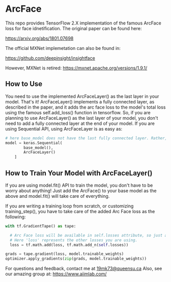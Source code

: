 # ArcFace
This repo provides TensorFlow 2.X implementation of the famous ArcFace loss for face idnetification. The original paper can be found here:

https://arxiv.org/abs/1801.07698

The official MXNet implemetation can also be found in: 

https://github.com/deepinsight/insightface

However, MXNet is retired: 
https://mxnet.apache.org/versions/1.9.1/


## How to Use
You need to use the implemented ArcFaceLayer() as the last layer in your model. That's it! 
ArcFaceLayer() implements a fully connected layer, as described in the paper, and it adds the arc face loss to the model's total loss using the famous self.add_loss() function in tensorflow. So, if you are planning to use ArcFaceLayer() as the last layer of your model, you don't need to add a fully connected layer at the end of your model.
If you are using Sequential API, using ArcFaceLayer is as easy as:

```python
# here base_model does not have the last fully connected layer. Rather, ArcFaceLayer acts as a fully connected layer.
model = keras.Sequential(
        base_model(),
        ArcFaceLayer()
    ]
```

## How to Train Your Model with ArcFaceLayer()
If you are using model.fit() API to train the model, you don't have to be worry about anything! Just add the ArcFace() to your base model as the above and model.fit() will take care of everything.

If you are writing a training loop from scratch, or customizing training_step(), you have to take care of the added Arc Face loss as the following:

```python
with tf.GradientTape() as tape:

  # Arc Face loss will be available in self.losses attribute, so just add it to other losses you are employing!
  # Here 'loss' represents the other losses you are using.
  loss = tf.math.add(loss, tf.math.add_n(self.losses))

grads = tape.gradient(loss, model.trainable_weights)
optimizer.apply_gradients(zip(grads, model.trainable_weights))
```


For questions and feedback, contact me at 19mk73@queensu.ca
Also, see our amazing group at: https://www.aiimlab.com/